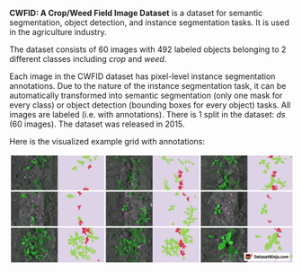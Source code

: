 **CWFID: A Crop/Weed Field Image Dataset** is a dataset for semantic segmentation, object detection, and instance segmentation tasks. It is used in the agriculture industry.

The dataset consists of 60 images with 492 labeled objects belonging to 2 different classes including *crop* and *weed*.

Each image in the CWFID dataset has pixel-level instance segmentation annotations. Due to the nature of the instance segmentation task, it can be automatically transformed into semantic segmentation (only one mask for every class) or object detection (bounding boxes for every object) tasks. All images are labeled (i.e. with annotations). There is 1 split in the dataset: *ds* (60 images). The dataset was released in 2015.

Here is the visualized example grid with annotations:

<img src="https://github.com/dataset-ninja/cwfid/raw/main/visualizations/side_annotations_grid.png">
